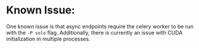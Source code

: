 # Known Issue:

One known issue is that async endpoints require the celery worker to be run with the `-P solo` flag. Additionally, there is currently an issue with CUDA initialization in multiple processes.
